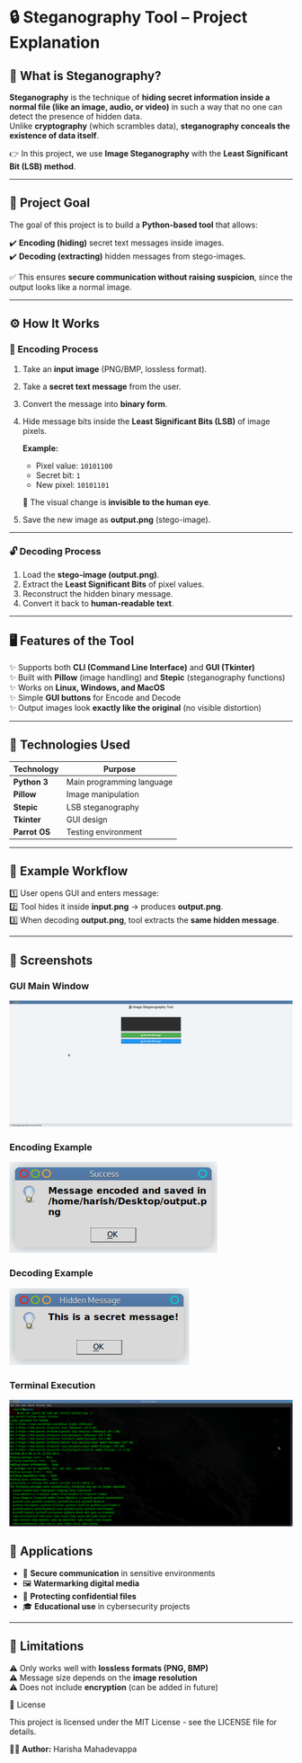# 🔒 Steganography Tool – Project Explanation  

## 📌 What is Steganography?  
**Steganography** is the technique of **hiding secret information inside a normal file (like an image, audio, or video)** in such a way that no one can detect the presence of hidden data.  
Unlike **cryptography** (which scrambles data), **steganography conceals the existence of data itself**.  

👉 In this project, we use **Image Steganography** with the **Least Significant Bit (LSB) method**.  

---

## 🎯 Project Goal  
The goal of this project is to build a **Python-based tool** that allows:  

✔️ **Encoding (hiding)** secret text messages inside images.  
✔️ **Decoding (extracting)** hidden messages from stego-images.  

✅ This ensures **secure communication without raising suspicion**, since the output looks like a normal image.  

---

## ⚙️ How It Works  

### 🔐 Encoding Process  
1. Take an **input image** (PNG/BMP, lossless format).  
2. Take a **secret text message** from the user.  
3. Convert the message into **binary form**.  
4. Hide message bits inside the **Least Significant Bits (LSB)** of image pixels.  

   **Example:**  
   - Pixel value: `10101100`  
   - Secret bit: `1`  
   - New pixel: `10101101`  

   🎨 The visual change is **invisible to the human eye**.  

5. Save the new image as **output.png** (stego-image).  

---

### 🔓 Decoding Process  
1. Load the **stego-image (output.png)**.  
2. Extract the **Least Significant Bits** of pixel values.  
3. Reconstruct the hidden binary message.  
4. Convert it back to **human-readable text**.  

---

## 🖥️ Features of the Tool  
✨ Supports both **CLI (Command Line Interface)** and **GUI (Tkinter)**  
✨ Built with **Pillow** (image handling) and **Stepic** (steganography functions)  
✨ Works on **Linux, Windows, and MacOS**  
✨ Simple **GUI buttons** for Encode and Decode  
✨ Output images look **exactly like the original** (no visible distortion)  

---

## 📂 Technologies Used  
| Technology | Purpose |
|------------|---------|
| **Python 3** | Main programming language |
| **Pillow** | Image manipulation |
| **Stepic** | LSB steganography |
| **Tkinter** | GUI design |
| **Parrot OS** | Testing environment |

---

## 📸 Example Workflow  
1️⃣ User opens GUI and enters message:  
2️⃣ Tool hides it inside **input.png** → produces **output.png**.  
3️⃣ When decoding **output.png**, tool extracts the **same hidden message**.  

---

## 📸 Screenshots  

### GUI Main Window

![Main Window](main%20window.png)

### Encoding Example
![Encoded Message](Encoded%20message.png)

### Decoding Example
![Decoded Message](Decoded%20message.png)

### Terminal Execution
![Terminal Screenshot](Terminal%20screenshot%201.png)

## 🚀 Applications  
- 🔐 **Secure communication** in sensitive environments  
- 🖼️ **Watermarking digital media**  
- 📁 **Protecting confidential files**  
- 🎓 **Educational use** in cybersecurity projects  

---

## 🎯 Limitations  
⚠️ Only works well with **lossless formats (PNG, BMP)**  
⚠️ Message size depends on the **image resolution**  
⚠️ Does not include **encryption** (can be added in future)  

📜 License

This project is licensed under the MIT License - see the LICENSE
 file for details.


👨‍💻 **Author:** Harisha Mahadevappa  



